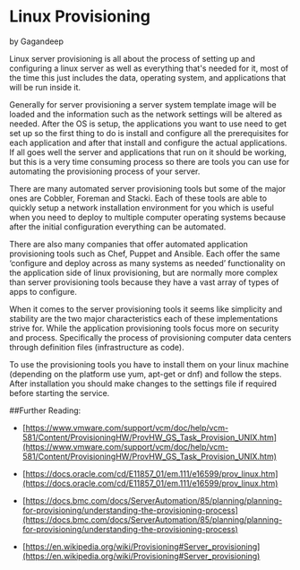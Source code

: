 # Linux Provisioning
by Gagandeep

Linux server provisioning is all about the process of setting up and configuring a linux server as well as everything that's needed for it, most of the time this just includes the data, operating system, and applications that will be run inside it. 

Generally for server provisioning a server system template image will be loaded and the information such as the network settings will be altered as needed. After the OS is setup, the applications you want to use need to get set up so the first thing to do is install and configure all the prerequisites for each application and after that install and configure the actual applications. If all goes well the server and applications that run on it should be working, but this is a very time consuming process so there are tools you can use for automating the provisioning process of your server.

There are many automated server provisioning tools but some of the major ones are Cobbler, Foreman and Stacki. Each of these tools are able to quickly setup a network installation environment for you which is useful when you need to deploy to multiple computer operating systems because after the initial configuration everything can be automated.

There are also many companies that offer automated application provisioning tools such as Chef, Puppet and Ansible. Each offer the same ‘configure and deploy across as many systems as needed’ functionality on the application side of linux provisioning, but are normally more complex than server provisioning tools because they have a vast array of types of apps to configure. 

When it comes to the server provisioning tools it seems like simplicity and stability are the two major characteristics each of these implementations strive for. While the application provisioning tools focus more on security and process. Specifically the process of provisioning computer data centers through definition files (infrastructure as code). 

To use the provisioning tools you have to install them on your linux machine (depending on the platform use yum, apt-get or dnf) and follow the steps. After installation you should make changes to the settings file if required before starting the service.

 

##Further Reading:

* [https://www.vmware.com/support/vcm/doc/help/vcm-581/Content/ProvisioningHW/ProvHW_GS_Task_Provision_UNIX.htm](https://www.vmware.com/support/vcm/doc/help/vcm-581/Content/ProvisioningHW/ProvHW_GS_Task_Provision_UNIX.htm)

* [https://docs.oracle.com/cd/E11857_01/em.111/e16599/prov_linux.htm](https://docs.oracle.com/cd/E11857_01/em.111/e16599/prov_linux.htm)

* [https://docs.bmc.com/docs/ServerAutomation/85/planning/planning-for-provisioning/understanding-the-provisioning-process](https://docs.bmc.com/docs/ServerAutomation/85/planning/planning-for-provisioning/understanding-the-provisioning-process)

* [https://en.wikipedia.org/wiki/Provisioning#Server_provisioning](https://en.wikipedia.org/wiki/Provisioning#Server_provisioning)

